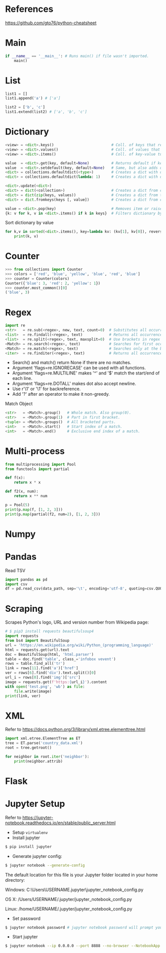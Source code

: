 # References
https://github.com/gto76/python-cheatsheet

# Main
```python
if __name__ == '__main__': # Runs main() if file wasn't imported.
    main()
```

# List

```python
list1 = []
list1.append('a') # ['a']

list2 = ['b', 'c']
list1.extend(list2) # ['a', 'b', 'c']
```

# Dictionary

```python
<view> = <dict>.keys()                          # Coll. of keys that reflects changes.
<view> = <dict>.values()                        # Coll. of values that reflects changes.
<view> = <dict>.items()                         # Coll. of key-value tuples.

value  = <dict>.get(key, default=None)          # Returns default if key does not exist.
value  = <dict>.setdefault(key, default=None)   # Same, but also adds default to dict.
<dict> = collections.defaultdict(<type>)        # Creates a dict with default value of type.
<dict> = collections.defaultdict(lambda: 1)     # Creates a dict with default value 1.

<dict>.update(<dict>)
<dict> = dict(<collection>)                     # Creates a dict from coll. of key-value pairs.
<dict> = dict(zip(keys, values))                # Creates a dict from two collections.
<dict> = dict.fromkeys(keys [, value])          # Creates a dict from collection of keys.

value = <dict>.pop(key)                         # Removes item or raises KeyError.
{k: v for k, v in <dict>.items() if k in keys}  # Filters dictionary by keys.
```

Sort dictionary by value
```python
for k,v in sorted(<dict>.items(), key=lambda kv: (kv[1], kv[0]), reverse=True):
    print(k, v)
```

# Counter
```python
>>> from collections import Counter
>>> colors = ['red', 'blue', 'yellow', 'blue', 'red', 'blue']
>>> counter = Counter(colors)
Counter({'blue': 3, 'red': 2, 'yellow': 1})
>>> counter.most_common()[0]
('blue', 3)
```

# Regex
```python
import re
<str>   = re.sub(<regex>, new, text, count=0)  # Substitutes all occurrences.
<list>  = re.findall(<regex>, text)            # Returns all occurrences.
<list>  = re.split(<regex>, text, maxsplit=0)  # Use brackets in regex to keep the matches.
<Match> = re.search(<regex>, text)             # Searches for first occurrence of pattern.
<Match> = re.match(<regex>, text)              # Searches only at the beginning of the text.
<iter>  = re.finditer(<regex>, text)           # Returns all occurrences as match objects.
```

- Search() and match() return None if there are no matches.
- Argument 'flags=re.IGNORECASE' can be used with all functions.
- Argument 'flags=re.MULTILINE' makes '^' and '$' match the start/end of each line.
- Argument 'flags=re.DOTALL' makes dot also accept newline.
- Use r'\1' or '\\1' for backreference.
- Add '?' after an operator to make it non-greedy.

Match Object
```python
<str>   = <Match>.group()   # Whole match. Also group(0).
<str>   = <Match>.group(1)  # Part in first bracket.
<tuple> = <Match>.groups()  # All bracketed parts.
<int>   = <Match>.start()   # Start index of a match.
<int>   = <Match>.end()     # Exclusive end index of a match.
```

# Multi-process
```python
from multiprocessing import Pool
from functools import partial

def f(x):
    return x * x

def f2(x, num):
    return x ** num

p = Pool(5)
print(p.map(f, [1, 2, 3]))
print(p.map(partial(f2, num=2), [1, 2, 3]))
```

# Numpy

# Pandas
Read TSV
```python
import pandas as pd
import csv
df = pd.read_csv(data_path, sep='\t', encoding='utf-8', quoting=csv.QUOTE_NONE, names=["column1", "column2"])
```

# Scraping
Scrapes Python's logo, URL and version number from Wikipedia page:
```python
# $ pip3 install requests beautifulsoup4
import requests
from bs4 import BeautifulSoup
url = 'https://en.wikipedia.org/wiki/Python_(programming_language)'
html = requests.get(url).text
doc = BeautifulSoup(html, 'html.parser')
table = doc.find('table', class_='infobox vevent')
rows = table.find_all('tr')
link = rows[11].find('a')['href']
ver = rows[6].find('div').text.split()[0]
url_i = rows[0].find('img')['src']
image = requests.get(f'https:{url_i}').content
with open('test.png', 'wb') as file:
    file.write(image)
print(link, ver)
```

# XML
Refer to https://docs.python.org/3/library/xml.etree.elementtree.html
```python
import xml.etree.ElementTree as ET
tree = ET.parse('country_data.xml')
root = tree.getroot()

for neighbor in root.iter('neighbor'):
    print(neighbor.attrib)
```

# Flask

# Jupyter Setup
Refer to https://jupyter-notebook.readthedocs.io/en/stable/public_server.html
- Setup `virtualenv`
- Install jupyter
```bash
$ pip install jupyter
```
- Generate jupyter config:
```bash
$ jupyter notebook --generate-config
```
The default location for this file is your Jupyter folder located in your home directory:

Windows: C:\Users\USERNAME\.jupyter\jupyter_notebook_config.py

OS X: /Users/USERNAME/.jupyter/jupyter_notebook_config.py

Linux: /home/USERNAME/.jupyter/jupyter_notebook_config.py

- Set password
```bash
$ jupyter notebook password # jupyter notebook password will prompt you for your password and record the hashed password in your jupyter_notebook_config.json
```

- Start jupyter
```bash
$ jupyter notebook --ip 0.0.0.0 --port 8888 --no-browser --NotebookApp.allow_password_change=False
```